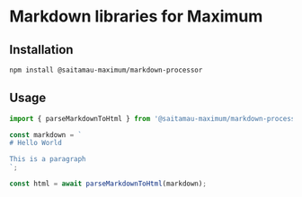 # Markdown libraries for Maximum

## Installation

```bash
npm install @saitamau-maximum/markdown-processor
```

## Usage

```javascript
import { parseMarkdownToHtml } from '@saitamau-maximum/markdown-processor/server';

const markdown = `
# Hello World

This is a paragraph
`;

const html = await parseMarkdownToHtml(markdown);
```
